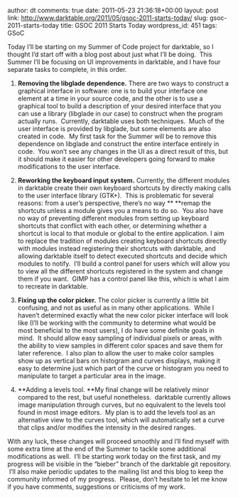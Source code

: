 author: dt
comments: true
date: 2011-05-23 21:36:18+00:00
layout: post
link: http://www.darktable.org/2011/05/gsoc-2011-starts-today/
slug: gsoc-2011-starts-today
title: GSOC 2011 Starts Today
wordpress_id: 451
tags: GSoC



Today I’ll be starting on my Summer of Code project for darktable, so I thought I’d start off with a blog post about just what I’ll be doing.  This Summer I’ll be focusing on UI improvements in darktable, and I have four separate tasks to complete, in this order.




  1. **Removing the libglade dependence.**
There are two ways to construct a graphical interface in software: one is to build your interface one element at a time in your source code, and the other is to use a graphical tool to build a description of your desired interface that you can use a library (libglade in our case) to construct when the program actually runs.  Currently, darktable uses both techniques.  Much of the user interface is provided by libglade, but some elements are also created in code.  My first task for the Summer will be to remove this dependence on libglade and construct the entire interface entirely in code.  You won’t see any changes in the UI as a direct result of this, but it should make it easier for other developers going forward to make modifications to the user interface.


  2. **Reworking the keyboard input system.**
Currently, the different modules in darktable create their own keyboard shortcuts by directly making calls to the user interface library (GTK+).  This is problematic for several reasons: from a user’s perspective, there’s no way ** **remap the shortcuts unless a module gives you a means to do so.  You also have no way of preventing different modules from setting up keyboard shortcuts that conflict with each other, or determining whether a shortcut is local to that module or global to the entire application.
I aim to replace the tradition of modules creating keyboard shortcuts directly with modules instead registering their shortcuts with darktable, and allowing darktable itself to detect executed shortcuts and decide which modules to notify.  I’ll build a control panel for users which will allow you to view all the different shortcuts registered in the system and change them if you want.  GIMP has a control panel like this, which is what I aim to recreate in darktable.


  3. **Fixing up the color picker.**
The color picker is currently a little bit confusing, and not as useful as in many other applications.  While I haven’t determined exactly what the new color picker interface will look like (I’ll be working with the community to determine what would be most beneficial to the most users), I do have some definite goals in mind.  It should allow easy sampling of individual pixels or areas, with the ability to view samples in different color spaces and save them for later reference.  I also plan to allow the user to make color samples show up as vertical bars on histogram and curves displays, making it easy to determine just which part of the curve or histogram you need to manipulate to target a particular area in the image.


  4. **Adding a levels tool.
**My final change will be relatively minor compared to the rest, but useful nonetheless.  darktable currently allows image manipulation through curves, but no equivalent to the levels tool found in most image editors.  My plan is to add the levels tool as an alternative view to the curves tool, which will automatically set a curve that clips and/or modifies the intensity in the desired ranges.


With any luck, these changes will proceed smoothly and I’ll find myself with some extra time at the end of the Summer to tackle some additional modifications as well.  I’ll be starting work today on the first task, and my progress will be visible in the “bieber” branch of the darktable git repository.  I’ll also make periodic updates to the mailing list and this blog to keep the community informed of my progress.  Please, don’t hesitate to let me know if you have comments, suggestions or criticisms of my work.


